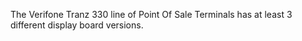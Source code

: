 The Verifone Tranz 330 line of Point Of Sale Terminals has at least 3 different display board versions.